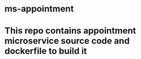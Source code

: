 # ms-appointment

# This repo contains appointment microservice source code and dockerfile to build it
